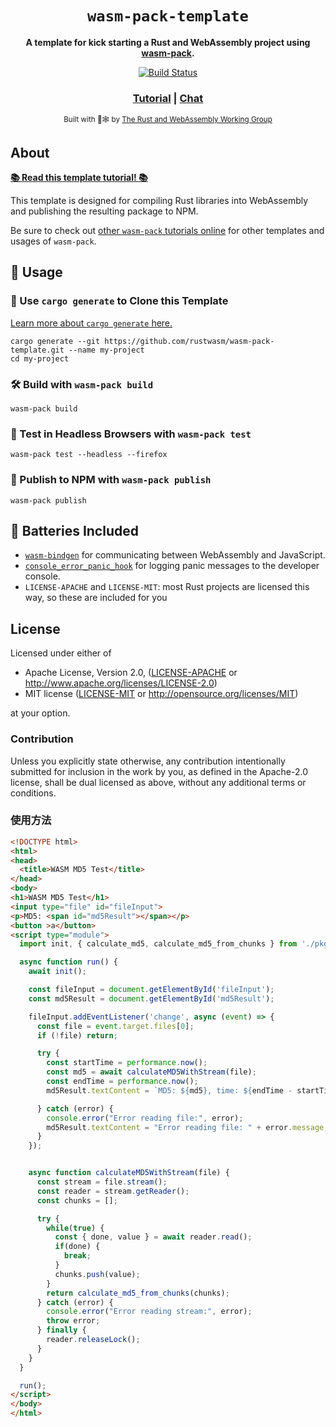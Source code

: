 <div align="center">

  <h1><code>wasm-pack-template</code></h1>

  <strong>A template for kick starting a Rust and WebAssembly project using <a href="https://github.com/rustwasm/wasm-pack">wasm-pack</a>.</strong>

  <p>
    <a href="https://travis-ci.org/rustwasm/wasm-pack-template"><img src="https://img.shields.io/travis/rustwasm/wasm-pack-template.svg?style=flat-square" alt="Build Status" /></a>
  </p>

  <h3>
    <a href="https://rustwasm.github.io/docs/wasm-pack/tutorials/npm-browser-packages/index.html">Tutorial</a>
    <span> | </span>
    <a href="https://discordapp.com/channels/442252698964721669/443151097398296587">Chat</a>
  </h3>

  <sub>Built with 🦀🕸 by <a href="https://rustwasm.github.io/">The Rust and WebAssembly Working Group</a></sub>
</div>

## About

[**📚 Read this template tutorial! 📚**][template-docs]

This template is designed for compiling Rust libraries into WebAssembly and
publishing the resulting package to NPM.

Be sure to check out [other `wasm-pack` tutorials online][tutorials] for other
templates and usages of `wasm-pack`.

[tutorials]: https://rustwasm.github.io/docs/wasm-pack/tutorials/index.html
[template-docs]: https://rustwasm.github.io/docs/wasm-pack/tutorials/npm-browser-packages/index.html

## 🚴 Usage

### 🐑 Use `cargo generate` to Clone this Template

[Learn more about `cargo generate` here.](https://github.com/ashleygwilliams/cargo-generate)

```
cargo generate --git https://github.com/rustwasm/wasm-pack-template.git --name my-project
cd my-project
```

### 🛠️ Build with `wasm-pack build`

```
wasm-pack build
```

### 🔬 Test in Headless Browsers with `wasm-pack test`

```
wasm-pack test --headless --firefox
```

### 🎁 Publish to NPM with `wasm-pack publish`

```
wasm-pack publish
```

## 🔋 Batteries Included

* [`wasm-bindgen`](https://github.com/rustwasm/wasm-bindgen) for communicating
  between WebAssembly and JavaScript.
* [`console_error_panic_hook`](https://github.com/rustwasm/console_error_panic_hook)
  for logging panic messages to the developer console.
* `LICENSE-APACHE` and `LICENSE-MIT`: most Rust projects are licensed this way, so these are included for you

## License

Licensed under either of

* Apache License, Version 2.0, ([LICENSE-APACHE](LICENSE-APACHE) or http://www.apache.org/licenses/LICENSE-2.0)
* MIT license ([LICENSE-MIT](LICENSE-MIT) or http://opensource.org/licenses/MIT)

at your option.

### Contribution

Unless you explicitly state otherwise, any contribution intentionally
submitted for inclusion in the work by you, as defined in the Apache-2.0
license, shall be dual licensed as above, without any additional terms or
conditions.


### 使用方法
```html
<!DOCTYPE html>
<html>
<head>
  <title>WASM MD5 Test</title>
</head>
<body>
<h1>WASM MD5 Test</h1>
<input type="file" id="fileInput">
<p>MD5: <span id="md5Result"></span></p>
<button >a</button>
<script type="module">
  import init, { calculate_md5, calculate_md5_from_chunks } from './pkg/wasm_file_md5.js';

  async function run() {
    await init();

    const fileInput = document.getElementById('fileInput');
    const md5Result = document.getElementById('md5Result');

    fileInput.addEventListener('change', async (event) => {
      const file = event.target.files[0];
      if (!file) return;

      try {
        const startTime = performance.now();
        const md5 = await calculateMD5WithStream(file);
        const endTime = performance.now();
        md5Result.textContent = `MD5: ${md5}, time: ${endTime - startTime}ms`;

      } catch (error) {
        console.error("Error reading file:", error);
        md5Result.textContent = "Error reading file: " + error.message;
      }
    });


    async function calculateMD5WithStream(file) {
      const stream = file.stream();
      const reader = stream.getReader();
      const chunks = [];

      try {
        while(true) {
          const { done, value } = await reader.read();
          if(done) {
            break;
          }
          chunks.push(value);
        }
        return calculate_md5_from_chunks(chunks);
      } catch (error) {
        console.error("Error reading stream:", error);
        throw error;
      } finally {
        reader.releaseLock();
      }
    }
  }

  run();
</script>
</body>
</html>

```